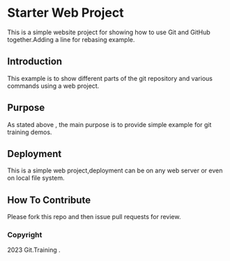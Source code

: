 # Starter Web Project

This is a simple website project for showing how to use Git and GitHub together.Adding a line for rebasing example.

## Introduction

This example is to show different parts of the git repository and various commands using a web project.
## Purpose

As stated above , the main purpose is to provide simple example for git training demos.

## Deployment

This is a simple web project,deployment can be on any web server or even on local file system.

## How To Contribute

Please fork this repo and then issue pull requests for review.

### Copyright
2023 Git.Training .
